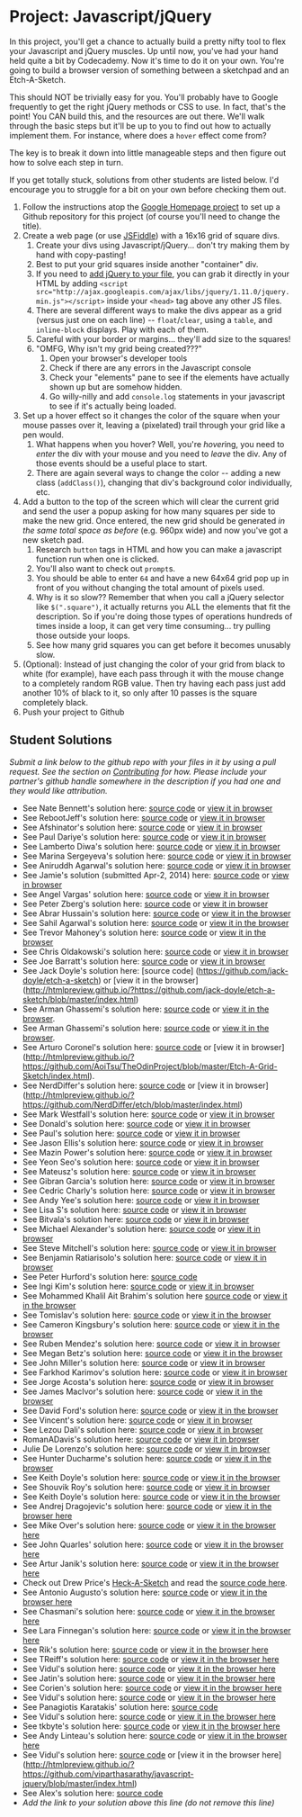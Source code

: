 # Project: Javascript/jQuery

<!-- *Estimated Time: 2-4 hrs* -->

In this project, you'll get a chance to actually build a pretty nifty tool to flex your Javascript and jQuery muscles.  Up until now, you've had your hand held quite a bit by Codecademy.  Now it's time to do it on your own.  You're going to build a browser version of something between a sketchpad and an Etch-A-Sketch.

This should NOT be trivially easy for you.  You'll probably have to Google frequently to get the right jQuery methods or CSS to use.  In fact, that's the point!  You CAN build this, and the resources are out there.  We'll walk through the basic steps but it'll be up to you to find out how to actually implement them.  For instance, where does a `hover` effect come from?

The key is to break it down into little manageable steps and then figure out how to solve each step in turn.

If you get totally stuck, solutions from other students are listed below.  I'd encourage you to struggle for a bit on your own before checking them out.

1. Follow the instructions atop the [Google Homepage project](/web-development-101/html-css) to set up a Github repository for this project (of course you'll need to change the title).
1. Create a web page (or use [JSFiddle](http://jsfiddle.net/)) with a 16x16 grid of square divs.
    1. Create your divs using Javascript/jQuery... don't try making them by hand with copy-pasting!
    2. Best to put your grid squares inside another "container" div.
    2. If you need to [add jQuery to your file](http://www.w3schools.com/jquery/jquery_install.asp), you can grab it directly in your HTML by adding `<script src="http://ajax.googleapis.com/ajax/libs/jquery/1.11.0/jquery.min.js"></script>` inside your `<head>` tag above any other JS files.
    1. There are several different ways to make the divs appear as a grid (versus just one on each line) -- `float`/`clear`, using a `table`, and `inline-block` displays.  Play with each of them.
    2. Careful with your border or margins... they'll add size to the squares!
    3. "OMFG, Why isn't my grid being created???"
        1. Open your browser's developer tools
        2. Check if there are any errors in the Javascript console
        3. Check your "elements" pane to see if the elements have actually shown up but are somehow hidden.
        4. Go willy-nilly and add  `console.log` statements in your javascript to see if it's actually being loaded.
2. Set up a hover effect so it changes the color of the square when your mouse passes over it, leaving a (pixelated) trail through your grid like a pen would.
    1. What happens when you hover?  Well, you're *hover*ing, you need to *enter* the div with your mouse and you need to *leave* the div.  Any of those events should be a useful place to start.
    1. There are again several ways to change the color -- adding a new class (`addClass()`), changing that div's background color individually, etc.
3. Add a button to the top of the screen which will clear the current grid and send the user a popup asking for how many squares per side to make the new grid.  Once entered, the new grid should be generated *in the same total space as before* (e.g. 960px wide) and now you've got a new sketch pad.
    1. Research `button` tags in HTML and how you can make a javascript function run when one is clicked.
    2. You'll also want to check out `prompt`s.
    3. You should be able to enter `64` and have a new 64x64 grid pop up in front of you without changing the total amount of pixels used.
    4. Why is it so slow?? Remember that when you call a jQuery selector like `$(".square")`, it actually returns you ALL the elements that fit the description.  So if you're doing those types of operations hundreds of times inside a loop, it can get very time consuming... try pulling those outside your loops.
    5. See how many grid squares you can get before it becomes unusably slow.
4. (Optional): Instead of just changing the color of your grid from black to white (for example), have each pass through it with the mouse change to a completely random RGB value.  Then try having each pass just add another 10% of black to it, so only after 10 passes is the square completely black.
5. Push your project to Github

## Student Solutions

*Submit a link below to the github repo with your files in it by using a pull request.  See the section on [Contributing](http://github.com/TheOdinProject/curriculum/blob/master/contributing.md) for how.  Please include your partner's github handle somewhere in the description if you had one and they would like attribution.*

* See Nate Bennett's solution here: [source code](https://github.com/n8sb/odin-project/tree/master/sketch-pad) or [view it in browser](http://htmlpreview.github.io/?https://github.com/n8sb/odin-project/blob/master/sketch-pad/index.html)
* See RebootJeff's solution here: [source code](https://github.com/RebootJeff/myLearning/tree/master/odin.js.sketch_pad) or [view it in browser](http://htmlpreview.github.io/?https://github.com/RebootJeff/myLearning/blob/master/odin.js.sketch_pad/index.html)
* See Afshinator's solution here: [source code](https://github.com/afshinator/playground/tree/master/SketchPad) or [view it in browser](http://htmlpreview.github.io/?https://github.com/afshinator/playground/blob/master/SketchPad/index.html)
* See Paul Dariye's solution here: [source code](https://github.com/pauldd91/theodinproject/tree/master/sketch_pad) or [view it in browser](http://htmlpreview.github.io/?https://github.com/pauldd91/theodinproject/master/sketch_pad/index.html)
* See Lamberto Diwa's solution here: [source code](https://github.com/LambertoD/odin_curricullum/blob/master/javascript/js/etch_project.js) or [view it in browser](http://htmlpreview.github.io/?https://github.com/LambertoD/odin_curricullum/blob/master/javascript/index_etch_project.html)
* See Marina Sergeyeva's solution here: [source code](https://github.com/imousterian/OdinProject/tree/master/Project1_2_javascript_jquery) or [view it in browser](http://htmlpreview.github.io/?https://github.com/imousterian/OdinProject/blob/master/Project1_2_javascript_jquery/index.html)
* See Aniruddh Agarwal's solution here: [source code](https://github.com/aniruddhagarwal/odin-projects/tree/master/js-project) or [view it in browser](http://htmlpreview.github.io/?https://github.com/aniruddhagarwal/odin-projects/blob/master/js-project/index.html)
* See Jamie's solution (submitted Apr-2, 2014) here: [source code](https://github.com/Jberczel/odin-projects/tree/master/sketchpad) or [view in browser](http://htmlpreview.github.io/?https://github.com/Jberczel/odin-projects/blob/master/sketchpad/index.html)
* See Angel Vargas' solution here: [source code](https://github.com/arioth/the-odin-project/tree/master/sketchpad) or [view it in browser](http://htmlpreview.github.io/?https://github.com/arioth/the-odin-project/blob/master/sketchpad/index.html)
* See Peter Zberg's solution here: [source code](https://github.com/peterzberg/theodinproject/tree/master/sketch_pat) or [view it in browser](http://htmlpreview.github.io/?https://github.com/peterzberg/theodinproject/tree/master/sketch_pat)
* See Abrar Hussain's solution here: [source code](https://github.com/abrarisme/The-Odin-Project/tree/master/grid) or [view it in the browser](http://htmlpreview.github.io/?https://github.com/abrarisme/The-Odin-Project/blob/master/grid/index.html)
* See Sahil Agarwal's solution here: [source code](https://github.com/sahilda/the_odin_project/tree/master/sketchpad) or [view it in the browser](http://htmlpreview.github.io/?https://github.com/sahilda/the_odin_project/blob/master/sketchpad/index.html)
* See Trevor Mahoney's solution here: [source code](https://github.com/ohturbo/Etch-a-Sketch) or [view it in the browser](http://htmlpreview.github.io/?https://github.com/ohturbo/Etch-a-Sketch/blob/master/index.html#)
* See Chris Oldakowski's solution here: [source code](https://github.com/KrzysiekO/theodinproject/tree/master/etch-a-sketch) or [view it in browser](http://htmlpreview.github.io/?https://github.com/KrzysiekO/theodinproject/blob/master/etch-a-sketch/index.html)
* See Joe Barratt's solution here: [source code](https://github.com/Evilbazza/sketch_pad) or [view it in browser](http://htmlpreview.github.io/?https://github.com/Evilbazza/sketch_pad/blob/master/index.html)
* See Jack Doyle's solution here: [source code] (https://github.com/jack-doyle/etch-a-sketch) or [view it in the browser] (http://htmlpreview.github.io/?https://github.com/jack-doyle/etch-a-sketch/blob/master/index.html)
* See Arman Ghassemi's solution here: [source code](https://github.com/ArmanG/Etch-A-Sketchpad) or [view it in the browser](http://htmlpreview.github.io/?https://github.com/ArmanG/Etch-A-Sketchpad/blob/master/index.html).
* See Arman Ghassemi's solution here: [source code](https://github.com/ArmanG/Etch-A-Sketchpad) or [view it in the browser](http://htmlpreview.github.io/?https://github.com/ArmanG/Etch-A-Sketchpad/blob/master/index.html).
* See Arturo Coronel's solution here: [source code](https://github.com/AoiTsu/TheOdinProject/blob/master/Etch-A-Grid-Sketch) or [view it in browser] (http://htmlpreview.github.io/?https://github.com/AoiTsu/TheOdinProject/blob/master/Etch-A-Grid-Sketch/index.html).
* See NerdDiffer's solution here: [source code](https://github.com/NerdDiffer/etch) or [view it in browser] (http://htmlpreview.github.io/?https://github.com/NerdDiffer/etch/blob/master/index.html)
* See Mark Westfall's solution here: [source code](https://github.com/mwestfall88/etch-a-sketch) or [view it in browser](http://mwestfall88.github.io/etch-a-sketch)
* See Donald's solution here: [source code](https://github.com/donaldali/odin-webdev101/tree/master/project_js_jquery) or [view it in browser](http://htmlpreview.github.io/?https://github.com/donaldali/odin-webdev101/blob/master/project_js_jquery/index.html)
* See Paul's solution here: [source code](https://github.com/tu98/Etch-a-Sketch-) or [view it in browser](http://htmlpreview.github.io/?https://github.com/tu98/Etch-a-Sketch-/blob/master/index.html)
* See Jason Ellis's solution here: [source code](https://github.com/jason-ellis/etch-a-sketch) or [view it in browser](http://htmlpreview.github.io/?https://github.com/jason-ellis/etch-a-sketch/blob/master/etch.html)
* See Mazin Power's solution here: [source code](https://github.com/muzfuz/CodeLessons/tree/master/Sketchpad) or [view it in browser](http://htmlpreview.github.io/?https://github.com/muzfuz/CodeLessons/blob/master/Sketchpad/index.html)
* See Yeon Seo's solution here:  [source code](https://github.com/yseoserious/Etch-A-Sketch) or [view it in browser](http://htmlpreview.github.io/?https://github.com/yseoserious/Etch-A-Sketch/blob/master/index.html)
* See Mateusz's solution here:  [source code](https://github.com/Emnalyeriar/learning_projects/tree/master/the%20odin%20projects/etch-a-sketch%20pure%20javascript) or [view it in browser](http://htmlpreview.github.io/?https://github.com/Emnalyeriar/learning_projects/blob/master/the%20odin%20projects/etch-a-sketch%20pure%20javascript/index.html)
* See Gibran Garcia's solution here: [source code](https://github.com/Satimidus/OdinProject/tree/master/SketchPad) or [view it in browser](http://htmlpreview.github.io/?https://github.com/Satimidus/OdinProject/blob/master/SketchPad/index.html)
* See Cedric Charly's solution here: [source code](https://github.com/Cedricgc/playground/tree/master/The%20Odin%20Project/sketchpad) or [view it in browser](http://htmlpreview.github.io/?https://github.com/Cedricgc/playground/blob/master/The%20Odin%20Project/sketchpad/index.html)
* See Andy Yee's solution here: [source code](https://github.com/ayblu/learning_projects/tree/master/etch) or [view it in browser](http://htmlpreview.github.io/?https://github.com/ayblu/learning_projects/blob/master/etch/index.html)
* See Lisa S's solution here: [source code](https://github.com/lisakstep/OdinProject/tree/master/section2WebDev/etchSketch) or [view it in browser](http://htmlpreview.github.io/?https://github.com/lisakstep/OdinProject/blob/master/section2WebDev/etchSketch/browserSketch.html)
* See Bitvala's solution here: [source code](https://github.com/Bitvala/Etch) or [view it in browser](http://htmlpreview.github.io/?https://github.com/Bitvala/Etch/blob/master/index.html)
* See Michael Alexander's solution here: [source code](https://github.com/betweenparentheses/jquery-sketch-project/) or [view it in browser](http://htmlpreview.github.io/?https://github.com/betweenparentheses/jquery-sketch-project/blob/master/index.html)
* See Steve Mitchell's solution here: [source code](https://github.com/Ixpata/ixpata.github.io) or [view it in browser](http://ixpata.github.io/)
* See Benjamin Ratiarisolo's solution here: [source code](https://github.com/ratiaris/sketchpad) or [view it in browser](http://htmlpreview.github.io/?https://github.com/ratiaris/sketchpad/blob/master/sketchpad.html)
* See Peter Hurford's solution here: [source code](https://github.com/peterhurford/etchsketch)
* See Ingi Kim's solution here: [source code](https://github.com/ingikim/The-Odin-Projects/tree/master/sketchpad) or [view it in browser](http://htmlpreview.github.io/?https://github.com/ingikim/The-Odin-Projects/blob/master/sketchpad/index.html)
* See Mohammed Khalil Ait Brahim's solution here [source code](https://github.com/Khalilw1/Etch-A-Sketch) or [view it in the browser](http://htmlpreview.github.io/?https://github.com/Khalilw1/Etch-A-Sketch/blob/master/index.html)
* See Tomislav's solution here: [source code](https://github.com/MrKindle85/Etch-A-Sketch) or [view it in the browser](http://htmlpreview.github.io/?https://github.com/MrKindle85/Etch-A-Sketch/blob/master/index.html)
* See Cameron Kingsbury's solution here: [source code](https://github.com/Camsbury/etch-a-sketch) or [view it in the browser](http://htmlpreview.github.io/?https://github.com/Camsbury/etch-a-sketch/index.html)
* See Ruben Mendez's solution here: [source code](https://github.com/ruben-socal/sketch-pad) or [view it in browser](http://htmlpreview.github.io/?https://github.com/ruben-socal/sketch-pad/blob/master/index.html)
* See Megan Betz's solution here: [source code](https://github.com/adellt/sketch-pad/tree/small) or [view it in the browser](http://htmlpreview.github.io/?https://github.com/adellt/sketch-pad/blob/small/index.html)
* See John Miller's solution here: [source code](https://github.com/johndrmiller/js-jquery-sketch) or [view it in browser](http://htmlpreview.github.io/?https://github.com/johndrmiller/js-jquery-sketch/blob/master/sketchProject.html)
* See Farkhod Karimov's solution here: [source code](https://github.com/fkarimov/JS-jQuery) or [view it in browser](http://htmlpreview.github.io/?https://github.com/fkarimov/JS-jQuery/blob/master/index.html)
*  See Jorge Acosta's solution here: [source code](https://github.com/JorgEdmundo/javascriptExercises/tree/master/sketchpad) or [view it in browser](http://htmlpreview.github.io/?https://github.com/JorgEdmundo/javascriptExercises/blob/master/sketchpad/index.html)
* See James MacIvor's solution here: [source code](https://github.com/RobotOptimist/Sketch-a-Sketch) or [view it in the browser](http://htmlpreview.github.io/?https://github.com/RobotOptimist/Sketch-a-Sketch/blob/master/index.html)
* See David Ford's solution here: [source code](https://github.com/djfordz/project_js_jquery) or [view it in the browser](http://djfordz.github.io/project_js_jquery)
* See Vincent's solution here: [source code](https://github.com/wingyu/etch_a_sketch) or [view it in browser](http://htmlpreview.github.io/?https://github.com/wingyu/etch_a_sketch/blob/master/index.html)
* See Lezou Dali's solution here: [source code](https://github.com/lezoudali/web-dev-playground/blob/master/doodle.html) or [view it in browser](http://htmlpreview.github.io/?https://github.com/lezoudali/web-dev-playground/blob/master/doodle.html)
* RomanADavis's solution here: [source code](https://github.com/RomanADavis/JQuery-Toy) or [view it in browser](http://htmlpreview.github.io/?https://github.com/RomanADavis/JQuery-Toy)
* Julie De Lorenzo's solution here: [source code](https://github.com/delorenzo/jquery-sketchpad) or [view it in browser](http://htmlpreview.github.io/?https://github.com/delorenzo/jquery-sketchpad/blob/master/index.html)
* See Hunter Ducharme's solution here: [source code](https://github.com/hgducharme/odinProjects/tree/master/webDev101/javascriptSketchPad) or [view it in the browser](http://htmlpreview.github.io/?https://github.com/hgducharme/odinProjects/blob/master/webDev101/javascriptSketchPad/sketch-pad.html)
* See Keith Doyle's solution here: [source code](https://github.com/keithdoyle9/drawing_grid) or [view it in the browser](http://htmlpreview.github.io/?https://github.com/keithdoyle9/drawing_grid/blob/master/index.html)
* See Shouvik Roy's solution here: [source code](https://github.com/royshouvik/etch-a-sketch) or [view it in browser](http://htmlpreview.github.io/?https://github.com/royshouvik/etch-a-sketch/blob/master/index.html)
* See Keith Doyle's solution here: [source code](https://github.com/keithdoyle9/drawing_grid) or [view it in the browser](http://htmlpreview.github.io/?https://github.com/keithdoyle9/drawing_grid/blob/master/index.html)
* See Andrej Dragojevic's solution here: [source code](https://github.com/antrix1/JQuery-Project) or [view it in the browser here](http://htmlpreview.github.io/?https://github.com/antrix1/JQuery-Project/blob/master/index.html)
* See Mike Over's solution here: [source code](hhttps://github.com/mikeover/jQuery-Etch-A-Sketch) or [view it in the browser here](http://htmlpreview.github.io/?https://github.com/mikeover/jQuery-Etch-A-Sketch/master/index.html)
* See John Quarles' solution here: [source code](https://github.com/johnwquarles/Sketchy-Etch) or [view it in the browser here](http://htmlpreview.github.io/?https://github.com/johnwquarles/Sketchy-Etch/blob/master/index.html)
* See Artur Janik's solution here: [source code](https://github.com/ArturJanik/odin-jquery-homework) or [view it in the browser here](http://htmlpreview.github.io/?https://github.com/ArturJanik/odin-jquery-homework/blob/master/index.html)
* Check out Drew Price's [Heck-A-Sketch](http://drewprice.github.io/study/odin-project/heck-a-sketch/) and read the [source code here](https://github.com/drewprice/study/tree/master/odin-project/projects/heck-a-sketch).
* See Antonio Augusto's solution here: [source code](https://github.com/antoniosb/sketch_pad) or [view it in the browser here](http://htmlpreview.github.io/?https://github.com/antoniosb/sketch_pad/blob/master/index.html)
* See Chasmani's solution here: [source code](https://github.com/chasmani/Etch-A-Sketch) or [view it in the browser here](http://htmlpreview.github.io/?https://github.com/chasmani/Etch-A-Sketch/blob/master/index.html)
* See Lara Finnegan's solution here: [source code](https://github.com/lcf0285/Etch-A-Sketch) or [view it in the browser here](http://htmlpreview.github.io/?https://github.com/lcf0285/Etch-A-Sketch/blob/master/etchsketch.html)
* See Rik's solution here: [source code](https://github.com/frbz/sketchpad) or [view it in the browser here](http://htmlpreview.github.io/?https://github.com/frbz/sketchpad/blob/master/index.html)
* See TReiff's solution here: [source code](https://github.com/treiff/Odin-Project-Javascript-Jquery) or [view it in the browser here](http://htmlpreview.github.io/?https://github.com/treiff/Odin-Project-Javascript-Jquery/blob/master/sketchpad.html)
* See Vidul's solution here: [source code](https://github.com/viparthasarathy/javascript-jquery) or [view it in the browser here](http://htmlpreview.github.io/?https://github.com/viparthasarathy/javascript-jquery/blob/master/index.html)
* See Jatin's solution here: [source code](https://github.com/JatinBhatia/jquery_project/tree/master) or [view it in the browser here](http://htmlpreview.github.io/?https://github.com/JatinBhatia/jquery_project/blob/master/index.html)
* See Corien's solution here: [source code](https://github.com/benninkcorien/etcha) or [view it in the browser here](http://htmlpreview.github.io/?https://github.com/benninkcorien/etcha/blob/master/etch.html)
* See Vidul's solution here: [source code](https://github.com/viparthasarathy/javascript-jquery) or [view it in the browser here](http://htmlpreview.github.io/?https://github.com/viparthasarathy/javascript-jquery/blob/master/index.html)
* See Panagiotis Karatakis' solution here: [source code](https://github.com/BlackSpirit96/the-odin-project_solutions/tree/master/web-101/sketchpad)
* See Vidul's solution here: [source code](https://github.com/viparthasarathy/javascript-jquery) or [view it in the browser here](http://htmlpreview.github.io/?https://github.com/viparthasarathy/javascript-jquery/blob/master/index.html)
* See tkbyte's solution here: [source code](https://github.com/tkbyte/JnJTOP) or [view it in the browser here](http://htmlpreview.github.io/?https://github.com/tkbyte/JnJTOP/blob/master/index.html)
* See Andy Linteau's solution here: [source code](https://github.com/linteau/sketchPad) or [view it in the browser here](http://htmlpreview.github.io/?https://raw.githubusercontent.com/linteau/sketchPad/master/index.html)
* See Vidul's solution here: [source code](https://github.com/viparthasarathy/javascript-jquery) or [view it in the browser here] (http://htmlpreview.github.io/?https://github.com/viparthasarathy/javascript-jquery/blob/master/index.html)
* See Alex's solution here: [source code](https://github.com/theloniusmonkey/EtchaSketch) 
* *Add the link to your solution above this line (do not remove this line)*

